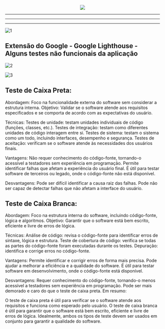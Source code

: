 <p align="center">
  <img src="https://github.com/Rafael-Bessa/Quality-Assurance/assets/104053775/9f5cdf22-b34e-4a40-922e-8c09c912ce1a" />
</p>

<hr>
<hr>
<hr>

![1](https://github.com/Rafael-Bessa/Quality-Assurance/assets/104053775/a991df02-435e-43a8-a5f0-9d04b4337895)
## Extensão do Google - **Google Lighthouse** - Alguns testes não funcionais da aplicação

![2](https://github.com/Rafael-Bessa/Quality-Assurance/assets/104053775/0ce59de8-9cbd-4634-85b1-2419edc73e98)

![3](https://github.com/Rafael-Bessa/Quality-Assurance/assets/104053775/2f7dd2c9-2076-4cda-b2cf-a685e735bc83)


## Teste de Caixa Preta:

Abordagem: Foco na funcionalidade externa do software sem considerar a estrutura interna.
Objetivo: Validar se o software atende aos requisitos especificados e se comporta de acordo com as expectativas do usuário.

Técnicas:
Testes de unidade: testam unidades individuais de código (funções, classes, etc.).
Testes de integração: testam como diferentes unidades de código interagem entre si.
Testes de sistema: testam o sistema como um todo, incluindo interfaces, desempenho e segurança.
Testes de aceitação: verificam se o software atende às necessidades dos usuários finais.

Vantagens:
Não requer conhecimento do código-fonte, tornando-o acessível a testadores sem experiência em programação.
Permite identificar falhas que afetam a experiência do usuário final.
É útil para testar software de terceiros ou legado, onde o código-fonte não está disponível.

Desvantagens:
Pode ser difícil identificar a causa raiz das falhas.
Pode não ser capaz de detectar falhas que não afetam a interface do usuário.

## Teste de Caixa Branca:

Abordagem: Foco na estrutura interna do software, incluindo código-fonte, lógica e algoritmos.
Objetivo: Garantir que o software está bem escrito, eficiente e livre de erros de lógica.

Técnicas:
Análise de código: revisa o código-fonte para identificar erros de sintaxe, lógica e estrutura.
Teste de cobertura de código: verifica se todas as partes do código-fonte foram executadas durante os testes.
Depuração: identifica e corrige erros no código-fonte.

Vantagens:
Permite identificar e corrigir erros de forma mais precisa.
Pode ajudar a melhorar a eficiência e a qualidade do software.
É útil para testar software em desenvolvimento, onde o código-fonte está disponível.

Desvantagens:
Requer conhecimento do código-fonte, tornando-o menos acessível a testadores sem experiência em programação.
Pode ser mais demorado e caro do que o teste de caixa preta.
Em resumo:

O teste de caixa preta é útil para verificar se o software atende aos requisitos e funciona como esperado pelo usuário.
O teste de caixa branca é útil para garantir que o software está bem escrito, eficiente e livre de erros de lógica.
Idealmente, ambos os tipos de teste devem ser usados em conjunto para garantir a qualidade do software.
